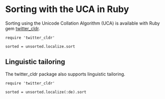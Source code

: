 # Sorting with the UCA in Ruby

Sorting using the Unicode Collation Algorithm (UCA) is available with Ruby gem
[twitter_cldr](http://rubygems.org/gems/twitter_cldr).

    require 'twitter_cldr'

    sorted = unsorted.localize.sort

## Linguistic tailoring

The twitter_cldr package also supports linguistic tailoring.

    require 'twitter_cldr'

    sorted = unsorted.localize(:de).sort
